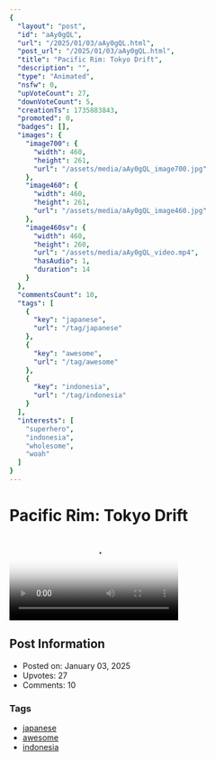 ```yaml
---
{
  "layout": "post",
  "id": "aAy0gQL",
  "url": "/2025/01/03/aAy0gQL.html",
  "post_url": "/2025/01/03/aAy0gQL.html",
  "title": "Pacific Rim: Tokyo Drift",
  "description": "",
  "type": "Animated",
  "nsfw": 0,
  "upVoteCount": 27,
  "downVoteCount": 5,
  "creationTs": 1735883843,
  "promoted": 0,
  "badges": [],
  "images": {
    "image700": {
      "width": 460,
      "height": 261,
      "url": "/assets/media/aAy0gQL_image700.jpg"
    },
    "image460": {
      "width": 460,
      "height": 261,
      "url": "/assets/media/aAy0gQL_image460.jpg"
    },
    "image460sv": {
      "width": 460,
      "height": 260,
      "url": "/assets/media/aAy0gQL_video.mp4",
      "hasAudio": 1,
      "duration": 14
    }
  },
  "commentsCount": 10,
  "tags": [
    {
      "key": "japanese",
      "url": "/tag/japanese"
    },
    {
      "key": "awesome",
      "url": "/tag/awesome"
    },
    {
      "key": "indonesia",
      "url": "/tag/indonesia"
    }
  ],
  "interests": [
    "superhero",
    "indonesia",
    "wholesome",
    "woah"
  ]
}
---
```


# Pacific Rim: Tokyo Drift

<video controls playsinline loop poster="/assets/media/aAy0gQL_image460.jpg">
  <source src="/assets/media/aAy0gQL_video.mp4" type="video/mp4">
  Your browser does not support the video tag.
</video>

## Post Information

- Posted on: January 03, 2025
- Upvotes: 27
- Comments: 10

### Tags

- [japanese](/tag/japanese)
- [awesome](/tag/awesome)
- [indonesia](/tag/indonesia)
